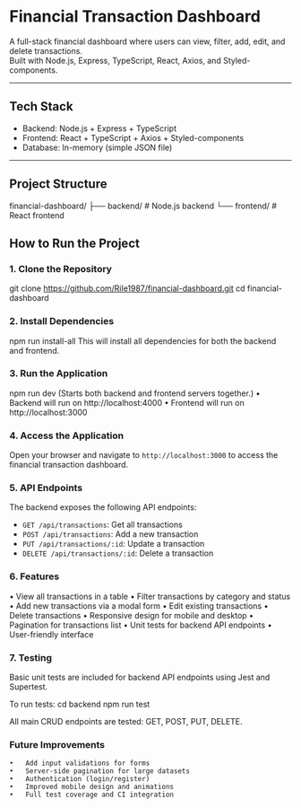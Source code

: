# Financial Transaction Dashboard

A full-stack financial dashboard where users can view, filter, add, edit, and delete transactions.  
Built with Node.js, Express, TypeScript, React, Axios, and Styled-components.

---

## Tech Stack

- Backend: Node.js + Express + TypeScript
- Frontend: React + TypeScript + Axios + Styled-components
- Database: In-memory (simple JSON file)

---

## Project Structure

financial-dashboard/
├── backend/         # Node.js backend
└── frontend/        # React frontend


## How to Run the Project

### 1. Clone the Repository
git clone https://github.com/Rile1987/financial-dashboard.git
cd financial-dashboard

### 2. Install Dependencies
npm run install-all
This will install all dependencies for both the backend and frontend.


### 3. Run the Application
npm run dev
(Starts both backend and frontend servers together.)
	•	Backend will run on http://localhost:4000
	•	Frontend will run on http://localhost:3000

### 4. Access the Application
Open your browser and navigate to `http://localhost:3000` to access the financial transaction dashboard.

### 5. API Endpoints
The backend exposes the following API endpoints:
- `GET /api/transactions`: Get all transactions
- `POST /api/transactions`: Add a new transaction
- `PUT /api/transactions/:id`: Update a transaction
- `DELETE /api/transactions/:id`: Delete a transaction

### 6. Features
  •	View all transactions in a table
	•	Filter transactions by category and status
	•	Add new transactions via a modal form
	•	Edit existing transactions
	•	Delete transactions
	•	Responsive design for mobile and desktop
	•	Pagination for transactions list
	•	Unit tests for backend API endpoints
	•	User-friendly interface

###  7. Testing
Basic unit tests are included for backend API endpoints using Jest and Supertest.

To run tests:
cd backend
npm run test

All main CRUD endpoints are tested: GET, POST, PUT, DELETE.

### Future Improvements
	•	Add input validations for forms
	•	Server-side pagination for large datasets
	•	Authentication (login/register)
	•	Improved mobile design and animations
	•	Full test coverage and CI integration

